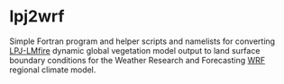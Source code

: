 # lpj2wrf

Simple Fortran program and helper scripts and namelists for converting [LPJ-LMfire](https://github.com/ARVE-Research/LPJ-LMfire) dynamic global vegetation model output to land surface boundary conditions for the Weather Research and Forecasting [WRF](https://github.com/wrf-model/WRF) regional climate model.
